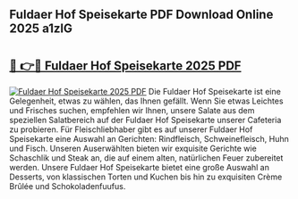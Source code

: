 ## Fuldaer Hof Speisekarte PDF Download Online 2025 a1zlG

# <h2><a href="http://gc5faa.nevu.top/?p=Fuldaer+Hof+Speisekarte">🔗 👉🔴 Fuldaer Hof Speisekarte 2025 PDF</a></h2>

[![Fuldaer Hof Speisekarte 2025 PDF](https://i.imgur.com/dBaPXMq.png)](http://gc5faa.nevu.top/?p=Fuldaer+Hof+Speisekarte)
Die Fuldaer Hof Speisekarte ist eine Gelegenheit, etwas zu wählen, das Ihnen gefällt. Wenn Sie etwas Leichtes und Frisches suchen, empfehlen wir Ihnen, unsere Salate aus dem speziellen Salatbereich auf der Fuldaer Hof Speisekarte unserer Cafeteria zu probieren. Für Fleischliebhaber gibt es auf unserer Fuldaer Hof Speisekarte eine Auswahl an Gerichten: Rindfleisch, Schweinefleisch, Huhn und Fisch. Unseren Auserwählten bieten wir exquisite Gerichte wie Schaschlik und Steak an, die auf einem alten, natürlichen Feuer zubereitet werden. Unsere Fuldaer Hof Speisekarte bietet eine große Auswahl an Desserts, von klassischen Torten und Kuchen bis hin zu exquisiten Crème Brûlée und Schokoladenfuufus.
